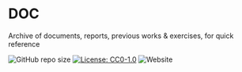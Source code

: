 # DOC
Archive of documents, reports, previous works & exercises, for quick reference

![GitHub repo size](https://img.shields.io/github/repo-size/neo-mashiro/DOC?label=Doc%20Size&style=social)
[![License: CC0-1.0](https://img.shields.io/badge/License-CC0%201.0-blue.svg?style=plastic)](http://creativecommons.org/publicdomain/zero/1.0/)
![Website](https://img.shields.io/website?down_message=Offline&label=Website&style=plastic&up_color=%23b366ff&up_message=Online&url=https%3A%2F%2Fnbviewer.jupyter.org%2Fgithub%2Fneo-mashiro%2FDOC%2Fblob%2Fmaster%2Fweb%2Findex.html)

